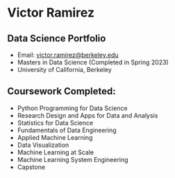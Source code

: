 # Victor Ramirez

## Data Science Portfolio

- Email: victor.ramirez@berkeley.edu
- Masters in Data Science (Completed in Spring 2023)
- University of California, Berkeley

## Coursework Completed:
- Python Programming for Data Science
- Research Design and Apps for Data and Analysis
- Statistics for Data Science
- Fundamentals of Data Engineering
- Applied Machine Learning
- Data Visualization
- Machine Learning at Scale
- Machine Learning System Engineering
- Capstone
